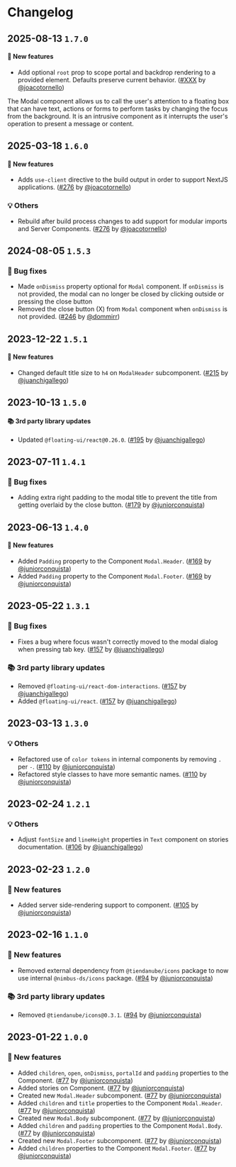 # Changelog
## 2025-08-13 `1.7.0`

#### 🎉 New features

- Add optional `root` prop to scope portal and backdrop rendering to a provided element. Defaults preserve current behavior. ([#XXX](https://github.com/TiendaNube/nimbus-design-system/pull/XXX) by [@joacotornello](https://github.com/joacotornello))


The Modal component allows us to call the user's attention to a floating box that can have text, actions or forms to perform tasks by changing the focus from the background. It is an intrusive component as it interrupts the user's operation to present a message or content.

## 2025-03-18 `1.6.0`

#### 🎉 New features

- Adds `use-client` directive to the build output in order to support NextJS applications. ([#276](https://github.com/TiendaNube/nimbus-design-system/pull/276) by [@joacotornello](https://github.com/joacotornello))

### 💡 Others

- Rebuild after build process changes to add support for modular imports and Server Components. ([#276](https://github.com/TiendaNube/nimbus-design-system/pull/276) by [@joacotornello](https://github.com/joacotornello))

## 2024-08-05 `1.5.3`

### 🐛 Bug fixes

- Made `onDismiss` property optional for `Modal` component. If `onDismiss` is not provided, the modal can no longer be closed by clicking outside or pressing the close button
- Removed the close button (X) from `Modal` component when `onDismiss` is not provided. ([#246](https://github.com/TiendaNube/nimbus-design-system/pull/246) by [@dommirr](https://github.com/dommirr))

## 2023-12-22 `1.5.1`

#### 🎉 New features

- Changed default title size to `h4` on `ModalHeader` subcomponent. ([#215](https://github.com/TiendaNube/nimbus-design-system/pull/215) by [@juanchigallego](https://github.com/juanchigallego))

## 2023-10-13 `1.5.0`

#### 📚 3rd party library updates

- Updated `@floating-ui/react@0.26.0`. ([#195](https://github.com/TiendaNube/nimbus-design-system/pull/195) by [@juanchigallego](https://github.com/juanchigallego))

## 2023-07-11 `1.4.1`

### 🐛 Bug fixes

- Adding extra right padding to the modal title to prevent the title from getting overlaid by the close button. ([#179](https://github.com/TiendaNube/nimbus-design-system/pull/179) by [@juniorconquista](https://github.com/juniorconquista))

## 2023-06-13 `1.4.0`

#### 🎉 New features

- Added `Padding` property to the Component `Modal.Header`. ([#169](https://github.com/TiendaNube/nimbus-design-system/pull/169) by [@juniorconquista](https://github.com/juniorconquista))
- Added `Padding` property to the Component `Modal.Footer`. ([#169](https://github.com/TiendaNube/nimbus-design-system/pull/169) by [@juniorconquista](https://github.com/juniorconquista))

## 2023-05-22 `1.3.1`

### 🐛 Bug fixes

- Fixes a bug where focus wasn't correctly moved to the modal dialog when pressing tab key. ([#157](https://github.com/TiendaNube/nimbus-design-system/pull/157) by [@juanchigallego](https://github.com/juanchigallego))

### 📚 3rd party library updates

- Removed `@floating-ui/react-dom-interactions`. ([#157](https://github.com/TiendaNube/nimbus-design-system/pull/157) by [@juanchigallego](https://github.com/juanchigallego))
- Added `@floating-ui/react`. ([#157](https://github.com/TiendaNube/nimbus-design-system/pull/157) by [@juanchigallego](https://github.com/juanchigallego))

## 2023-03-13 `1.3.0`

### 💡 Others

- Refactored use of `color tokens` in internal components by removing `.` per `-`. ([#110](https://github.com/TiendaNube/nimbus-design-system/pull/110) by [@juniorconquista](https://github.com/juniorconquista))
- Refactored style classes to have more semantic names. ([#110](https://github.com/TiendaNube/nimbus-design-system/pull/110) by [@juniorconquista](https://github.com/juniorconquista))

## 2023-02-24 `1.2.1`

### 💡 Others

- Adjust `fontSize` and `lineHeight` properties in `Text` component on stories documentation. ([#106](https://github.com/TiendaNube/nimbus-design-system/pull/106) by [@juanchigallego](https://github.com/juanchigallego))

## 2023-02-23 `1.2.0`

### 🎉 New features

- Added server side-rendering support to component. ([#105](https://github.com/TiendaNube/nimbus-design-system/pull/105) by [@juniorconquista](https://github.com/juniorconquista))

## 2023-02-16 `1.1.0`

### 🎉 New features

- Removed external dependency from `@tiendanube/icons` package to now use internal `@nimbus-ds/icons` package. ([#94](https://github.com/TiendaNube/nimbus-design-system/pull/#94) by [@juniorconquista](https://github.com/juniorconquista))

### 📚 3rd party library updates

- Removed `@tiendanube/icons@0.3.1`. ([#94](https://github.com/TiendaNube/nimbus-design-system/pull/#94) by [@juniorconquista](https://github.com/juniorconquista))

## 2023-01-22 `1.0.0`

### 🎉 New features

- Added `children`, `open`, `onDismiss`, `portalId` and `padding` properties to the Component. ([#77](https://github.com/TiendaNube/nimbus-design-system/pull/77) by [@juniorconquista](https://github.com/juniorconquista))
- Added stories on Component. ([#77](https://github.com/TiendaNube/nimbus-design-system/pull/77) by [@juniorconquista](https://github.com/juniorconquista))
- Created new `Modal.Header` subcomponent. ([#77](https://github.com/TiendaNube/nimbus-design-system/pull/77) by [@juniorconquista](https://github.com/juniorconquista))
- Added `children` and `title` properties to the Component `Modal.Header`. ([#77](https://github.com/TiendaNube/nimbus-design-system/pull/77) by [@juniorconquista](https://github.com/juniorconquista))
- Created new `Modal.Body` subcomponent. ([#77](https://github.com/TiendaNube/nimbus-design-system/pull/77) by [@juniorconquista](https://github.com/juniorconquista))
- Added `children` and `padding` properties to the Component `Modal.Body`. ([#77](https://github.com/TiendaNube/nimbus-design-system/pull/77) by [@juniorconquista](https://github.com/juniorconquista))
- Created new `Modal.Footer` subcomponent. ([#77](https://github.com/TiendaNube/nimbus-design-system/pull/77) by [@juniorconquista](https://github.com/juniorconquista))
- Added `children` properties to the Component `Modal.Footer`. ([#77](https://github.com/TiendaNube/nimbus-design-system/pull/77) by [@juniorconquista](https://github.com/juniorconquista))
